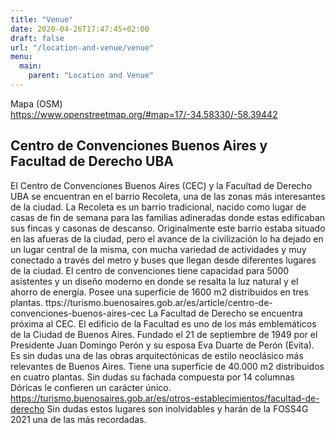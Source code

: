 ```yaml
---
title: "Venue"
date: 2020-04-26T17:47:45+02:00
draft: false
url: "/location-and-venue/venue"
menu:
  main:
    parent: "Location and Venue"
---
```



Mapa (OSM)
https://www.openstreetmap.org/#map=17/-34.58330/-58.39442

## Centro de Convenciones Buenos Aires y Facultad de Derecho UBA
El Centro de Convenciones Buenos Aires (CEC) y la Facultad de Derecho UBA se encuentran en el barrio Recoleta, una de las zonas más interesantes de la ciudad. La Recoleta es un barrio tradicional, nacido como lugar de casas de fin de semana para las familias adineradas donde estas edificaban sus fincas y casonas de descanso. Originalmente este barrio estaba situado en las afueras de la ciudad, pero el avance de la civilización lo ha dejado en un lugar central de la misma, con mucha variedad de actividades y muy conectado a través del metro y buses que llegan desde diferentes lugares de la ciudad.
El centro de convenciones tiene capacidad para 5000 asistentes y un diseño moderno en donde se resalta la luz natural y el ahorro de energía. Posee una superficie de 1600 m2 distribuidos en tres plantas. ttps://turismo.buenosaires.gob.ar/es/article/centro-de-convenciones-buenos-aires-cec 
La Facultad de Derecho se encuentra próxima al CEC. El edificio de la Facultad es uno de los más emblemáticos de la Ciudad de Buenos Aires. Fundado el 21 de septiembre de 1949 por el Presidente Juan Domingo Perón y su esposa Eva Duarte de Perón (Evita). Es sin dudas una de las obras arquitectónicas de estilo neoclásico más relevantes de Buenos Aires. Tiene una superficie de 40.000 m2 distribuidos en cuatro plantas. Sin dudas su fachada compuesta por 14 columnas Dóricas le confieren un carácter único. https://turismo.buenosaires.gob.ar/es/otros-establecimientos/facultad-de-derecho
 Sin dudas estos lugares son inolvidables y harán de la FOSS4G 2021 una de las más recordadas.          
